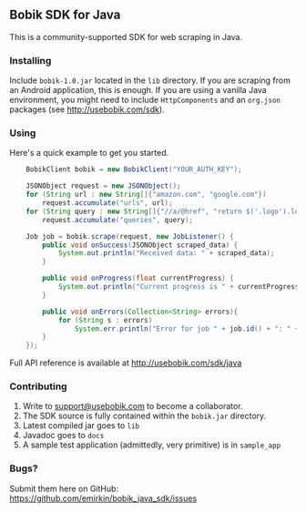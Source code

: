 ## Bobik SDK for Java

This is a community-supported SDK for web scraping in Java.

### Installing

Include `bobik-1.0.jar` located in the `lib` directory.
If you are scraping from an Android application, this is enough.
If you are using a vanilla Java environment, you might need to include `HttpComponents` and an `org.json` packages (see http://usebobik.com/sdk).


### Using
Here's a quick example to get you started.

```java
    BobikClient bobik = new BobikClient("YOUR_AUTH_KEY");

    JSONObject request = new JSONObject();
    for (String url : new String[]{"amazon.com", "google.com"})
        request.accumulate("urls", url);
    for (String query : new String[]{"//a/@href", "return $('.logo').length"})
        request.accumulate("queries", query);

    Job job = bobik.scrape(request, new JobListener() {
        public void onSuccess(JSONObject scraped_data) {
            System.out.println("Received data: " + scraped_data);
        }

        public void onProgress(float currentProgress) {
            System.out.println("Current progress is " + currentProgress*100 + "%");
        }

        public void onErrors(Collection<String> errors){
            for (String s : errors)
                System.err.println("Error for job " + job.id() + ": " + s);
        }
    });
```

Full API reference is available at http://usebobik.com/sdk/java

### Contributing

1. Write to support@usebobik.com to become a collaborator.
2. The SDK source is fully contained within the `bobik.jar` directory.
3. Latest compiled jar goes to `lib`
4. Javadoc goes to `docs`
5. A sample test application (admittedly, very primitive) is in `sample_app`

### Bugs?
Submit them here on GitHub: https://github.com/emirkin/bobik_java_sdk/issues